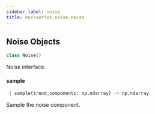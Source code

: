 ```yaml
---
sidebar_label: noise
title: mockseries.noise.noise
---
```


## Noise Objects

```python
class Noise()
```

Noise interface.

#### sample

```python
 | sample(trend_components: np.ndarray) -> np.ndarray
```

Sample the noise component.

